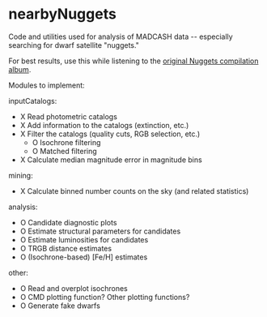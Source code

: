 # nearbyNuggets
Code and utilities used for analysis of MADCASH data -- especially searching for dwarf satellite "nuggets."

For best results, use this while listening to the [original Nuggets compilation album](https://en.wikipedia.org/wiki/Nuggets:_Original_Artyfacts_from_the_First_Psychedelic_Era,_1965%E2%80%931968).

Modules to implement:

inputCatalogs:
- X Read photometric catalogs
- X Add information to the catalogs (extinction, etc.)
- X Filter the catalogs (quality cuts, RGB selection, etc.)
    - O Isochrone filtering
    - O Matched filtering
- X Calculate median magnitude error in magnitude bins

mining:
- X Calculate binned number counts on the sky (and related statistics)

analysis:
- O Candidate diagnostic plots
- O Estimate structural parameters for candidates
- O Estimate luminosities for candidates
- O TRGB distance estimates
- O (Isochrone-based) [Fe/H] estimates

other:
- O Read and overplot isochrones
- O CMD plotting function? Other plotting functions?
- O Generate fake dwarfs
